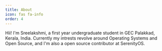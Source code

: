 ```yaml
---
title: About
icon: fas fa-info
order: 4
---
```



Hii! I'm Sreelakshmi, a first year undergraduate student in GEC Palakkad, Kerala, India. Currently my intrests revolve around Operating Systems and Open Source, and I'm also a open source contributor at SerenityOS.
